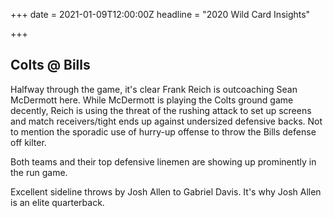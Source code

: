 +++
date = 2021-01-09T12:00:00Z
headline = "2020 Wild Card Insights"

+++
## Colts @ Bills

Halfway through the game, it's clear Frank Reich is outcoaching Sean McDermott here. While McDermott is playing the Colts ground game decently, Reich is using the threat of the rushing attack to set up screens and match receivers/tight ends up against undersized defensive backs. Not to mention the sporadic use of hurry-up offense to throw the Bills defense off kilter.

Both teams and their top defensive linemen are showing up prominently in the run game.

Excellent sideline throws by Josh Allen to Gabriel Davis. It's why Josh Allen is an elite quarterback.